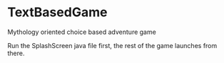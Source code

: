 TextBasedGame
=============

Mythology oriented choice based adventure game

Run the SplashScreen java file first, the rest of the game launches from there.
